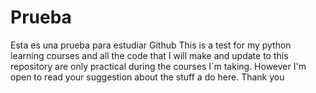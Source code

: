 # Prueba
Esta es una prueba para estudiar Github
This is a test for my python learning courses and all the code that I will make and update to this repository are only practical during the courses I´m taking. However I'm open to read your suggestion about the stuff a do here. Thank you
